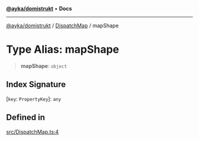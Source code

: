 [**@ayka/domistrukt**](../../../README.md) • **Docs**

***

[@ayka/domistrukt](../../../globals.md) / [DispatchMap](../README.md) / mapShape

# Type Alias: mapShape

> **mapShape**: `object`

## Index Signature

 \[`key`: `PropertyKey`\]: `any`

## Defined in

[src/DispatchMap.ts:4](https://github.com/AndreyMork/domistrukt/blob/c8d404d2a2ad3b5db17fcead4d4e5821b1cc97ac/src/DispatchMap.ts#L4)
